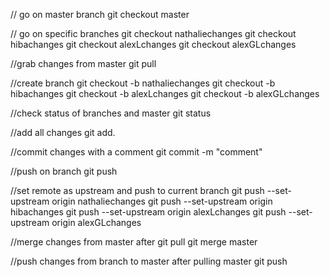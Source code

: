 // go on master branch
git checkout master

// go on specific branches
git checkout nathaliechanges
git checkout hibachanges
git checkout alexLchanges
git checkout alexGLchanges

//grab changes from master
git pull 

//create branch
git checkout -b nathaliechanges
git checkout -b hibachanges
git checkout -b alexLchanges
git checkout -b alexGLchanges

//check status of branches and master
git status

//add all changes 
git add.

//commit changes with a comment
git commit -m "comment"

//push on branch
git push

//set remote as upstream and push to current branch
git push --set-upstream origin nathaliechanges
git push --set-upstream origin hibachanges
git push --set-upstream origin alexLchanges
git push --set-upstream origin alexGLchanges

//merge changes from master after git pull
git merge master

//push changes from branch to master after pulling master
git push

